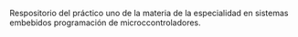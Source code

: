 Respositorio del práctico uno de la materia de la especialidad en sistemas embebidos programación de microccontroladores.
